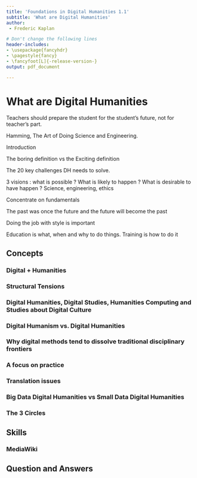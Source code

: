 ```yaml
---
title: 'Foundations in Digital Humanities 1.1'
subtitle: 'What are Digital Humanities'
author:
 - Frederic Kaplan

# Don't change the following lines
header-includes:
- \usepackage{fancyhdr}
- \pagestyle{fancy}
- \fancyfoot[L]{-release-version-}
output: pdf_document

---
```


# What are Digital Humanities

Teachers should prepare the student for the student’s future, not for teacher’s part.

Hamming, The Art of Doing Science and Engineering. 

Introduction

The boring definition vs the Exciting definition

The 20 key challenges DH needs to solve. 

3 visions : what is possible ? What is likely to happen ? What is desirable to have happen ? Science, engineering, ethics 

Concentrate on fundamentals 

The past was once the future and the future will become the past 

Doing the job with style is important

Education is what, when and why to do things. Training is how to do it 

## Concepts

### Digital + Humanities

### Structural Tensions

### Digital Humanities, Digital Studies, Humanities Computing and Studies about Digital Culture

### Digital Humanism vs. Digital Humanities

### Why digital methods tend to dissolve traditional disciplinary frontiers

### A focus on practice

### Translation issues

### Big Data Digital Humanities vs Small Data Digital Humanities

### The 3 Circles

## Skills

### MediaWiki

## Question and Answers 



